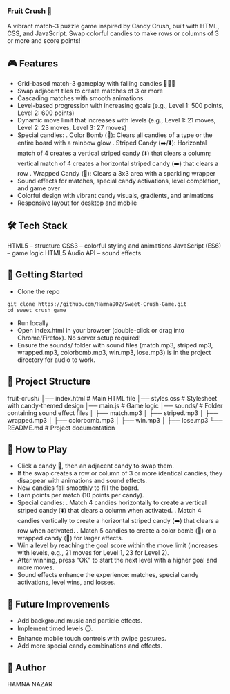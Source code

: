 ### Fruit Crush 🍬
A vibrant match-3 puzzle game inspired by Candy Crush, built with HTML, CSS, and JavaScript. Swap colorful candies to make rows or columns of 3 or more and score points!

## 🎮 Features

- Grid-based match-3 gameplay with falling candies 🍬🍭🧁
- Swap adjacent tiles to create matches of 3 or more
- Cascading matches with smooth animations
- Level-based progression with increasing goals (e.g., Level 1: 500 points, Level 2: 600 points)
- Dynamic move limit that increases with levels (e.g., Level 1: 21 moves, Level 2: 23 moves, Level 3: 27 moves)
- Special candies:
. Color Bomb (🌟): Clears all candies of a type or the entire board with a rainbow glow
. Striped Candy (➡️/⬇️): Horizontal match of 4 creates a vertical striped candy (⬇️) that clears a column; vertical match of 4 creates a horizontal striped candy (➡️) that clears a row
. Wrapped Candy (🎁): Clears a 3x3 area with a sparkling wrapper
- Sound effects for matches, special candy activations, level completion, and game over
- Colorful design with vibrant candy visuals, gradients, and animations
- Responsive layout for desktop and mobile

## 🛠️ Tech Stack

HTML5 – structure
CSS3 – colorful styling and animations
JavaScript (ES6) – game logic
HTML5 Audio API – sound effects

## 🚀 Getting Started

- Clone the repo
```
git clone https://github.com/Hamna902/Sweet-Crush-Game.git
cd sweet crush game
```
- Run locally
- Open index.html in your browser (double-click or drag into Chrome/Firefox). No server setup required!
- Ensure the sounds/ folder with sound files (match.mp3, striped.mp3, wrapped.mp3, colorbomb.mp3, win.mp3, lose.mp3) is in the project directory for audio to work.


## 📂 Project Structure
fruit-crush/
│── index.html     # Main HTML file
│── styles.css     # Stylesheet with candy-themed design
│── main.js        # Game logic
│── sounds/        # Folder containing sound effect files
│   ├── match.mp3
│   ├── striped.mp3
│   ├── wrapped.mp3
│   ├── colorbomb.mp3
│   ├── win.mp3
│   ├── lose.mp3
└── README.md      # Project documentation

## 🎯 How to Play

- Click a candy 🍬, then an adjacent candy to swap them.
- If the swap creates a row or column of 3 or more identical candies, they disappear with animations and sound effects.
- New candies fall smoothly to fill the board.
- Earn points per match (10 points per candy).
- Special candies:
. Match 4 candies horizontally to create a vertical striped candy (⬇️) that clears a column when activated.
. Match 4 candies vertically to create a horizontal striped candy (➡️) that clears a row when activated.
. Match 5 candies to create a color bomb (🌟) or a wrapped candy (🎁) for larger effects.
- Win a level by reaching the goal score within the move limit (increases with levels, e.g., 21 moves for Level 1, 23 for Level 2).
- After winning, press "OK" to start the next level with a higher goal and more moves.
- Sound effects enhance the experience: matches, special candy activations, level wins, and losses.

## 🌟 Future Improvements

- Add background music and particle effects.
- Implement timed levels ⏱️.
- Enhance mobile touch controls with swipe gestures.
- Add more special candy combinations and effects.

## 📜 Author
HAMNA NAZAR

